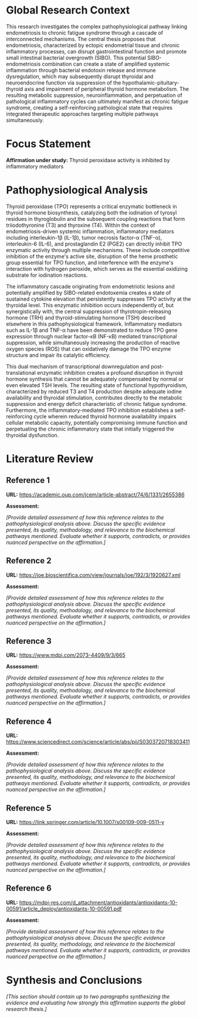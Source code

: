 # Global Research Context

This research investigates the complex pathophysiological pathway linking endometriosis to chronic fatigue syndrome through a cascade of interconnected mechanisms. The central thesis proposes that endometriosis, characterized by ectopic endometrial tissue and chronic inflammatory processes, can disrupt gastrointestinal function and promote small intestinal bacterial overgrowth (SIBO). This potential SIBO-endometriosis combination can create a state of amplified systemic inflammation through bacterial endotoxin release and immune dysregulation, which may subsequently disrupt thyroidal and neuroendocrine function via suppression of the hypothalamic-pituitary-thyroid axis and impairment of peripheral thyroid hormone metabolism. The resulting metabolic suppression, neuroinflammation, and perpetuation of pathological inflammatory cycles can ultimately manifest as chronic fatigue syndrome, creating a self-reinforcing pathological state that requires integrated therapeutic approaches targeting multiple pathways simultaneously.

# Focus Statement

**Affirmation under study:** Thyroid peroxidase activity is inhibited by inflammatory mediators

# Pathophysiological Analysis

Thyroid peroxidase (TPO) represents a critical enzymatic bottleneck in thyroid hormone biosynthesis, catalyzing both the iodination of tyrosyl residues in thyroglobulin and the subsequent coupling reactions that form triiodothyronine (T3) and thyroxine (T4). Within the context of endometriosis-driven systemic inflammation, inflammatory mediators including interleukin-1β (IL-1β), tumor necrosis factor-α (TNF-α), interleukin-6 (IL-6), and prostaglandin E2 (PGE2) can directly inhibit TPO enzymatic activity through multiple mechanisms. These include competitive inhibition of the enzyme's active site, disruption of the heme prosthetic group essential for TPO function, and interference with the enzyme's interaction with hydrogen peroxide, which serves as the essential oxidizing substrate for iodination reactions.

The inflammatory cascade originating from endometriotic lesions and potentially amplified by SIBO-related endotoxemia creates a state of sustained cytokine elevation that persistently suppresses TPO activity at the thyroidal level. This enzymatic inhibition occurs independently of, but synergistically with, the central suppression of thyrotropin-releasing hormone (TRH) and thyroid-stimulating hormone (TSH) described elsewhere in this pathophysiological framework. Inflammatory mediators such as IL-1β and TNF-α have been demonstrated to reduce TPO gene expression through nuclear factor-κB (NF-κB) mediated transcriptional suppression, while simultaneously increasing the production of reactive oxygen species (ROS) that can oxidatively damage the TPO enzyme structure and impair its catalytic efficiency.

This dual mechanism of transcriptional downregulation and post-translational enzymatic inhibition creates a profound disruption in thyroid hormone synthesis that cannot be adequately compensated by normal or even elevated TSH levels. The resulting state of functional hypothyroidism, characterized by reduced T3 and T4 production despite adequate iodine availability and thyroidal stimulation, contributes directly to the metabolic suppression and energy deficit characteristic of chronic fatigue syndrome. Furthermore, the inflammatory-mediated TPO inhibition establishes a self-reinforcing cycle wherein reduced thyroid hormone availability impairs cellular metabolic capacity, potentially compromising immune function and perpetuating the chronic inflammatory state that initially triggered the thyroidal dysfunction.

# Literature Review

## Reference 1

**URL:** https://academic.oup.com/jcem/article-abstract/74/6/1331/2655386

**Assessment:**

*[Provide detailed assessment of how this reference relates to the pathophysiological analysis above. Discuss the specific evidence presented, its quality, methodology, and relevance to the biochemical pathways mentioned. Evaluate whether it supports, contradicts, or provides nuanced perspective on the affirmation.]*

## Reference 2

**URL:** https://joe.bioscientifica.com/view/journals/joe/192/3/1920627.xml

**Assessment:**

*[Provide detailed assessment of how this reference relates to the pathophysiological analysis above. Discuss the specific evidence presented, its quality, methodology, and relevance to the biochemical pathways mentioned. Evaluate whether it supports, contradicts, or provides nuanced perspective on the affirmation.]*

## Reference 3

**URL:** https://www.mdpi.com/2073-4409/9/3/665

**Assessment:**

*[Provide detailed assessment of how this reference relates to the pathophysiological analysis above. Discuss the specific evidence presented, its quality, methodology, and relevance to the biochemical pathways mentioned. Evaluate whether it supports, contradicts, or provides nuanced perspective on the affirmation.]*

## Reference 4

**URL:** https://www.sciencedirect.com/science/article/abs/pii/S0303720718303411

**Assessment:**

*[Provide detailed assessment of how this reference relates to the pathophysiological analysis above. Discuss the specific evidence presented, its quality, methodology, and relevance to the biochemical pathways mentioned. Evaluate whether it supports, contradicts, or provides nuanced perspective on the affirmation.]*

## Reference 5

**URL:** https://link.springer.com/article/10.1007/s00109-009-0511-y

**Assessment:**

*[Provide detailed assessment of how this reference relates to the pathophysiological analysis above. Discuss the specific evidence presented, its quality, methodology, and relevance to the biochemical pathways mentioned. Evaluate whether it supports, contradicts, or provides nuanced perspective on the affirmation.]*

## Reference 6

**URL:** https://mdpi-res.com/d_attachment/antioxidants/antioxidants-10-00591/article_deploy/antioxidants-10-00591.pdf

**Assessment:**

*[Provide detailed assessment of how this reference relates to the pathophysiological analysis above. Discuss the specific evidence presented, its quality, methodology, and relevance to the biochemical pathways mentioned. Evaluate whether it supports, contradicts, or provides nuanced perspective on the affirmation.]*

# Synthesis and Conclusions

*[This section should contain up to two paragraphs synthesizing the evidence and evaluating how strongly this affirmation supports the global research thesis.]*

